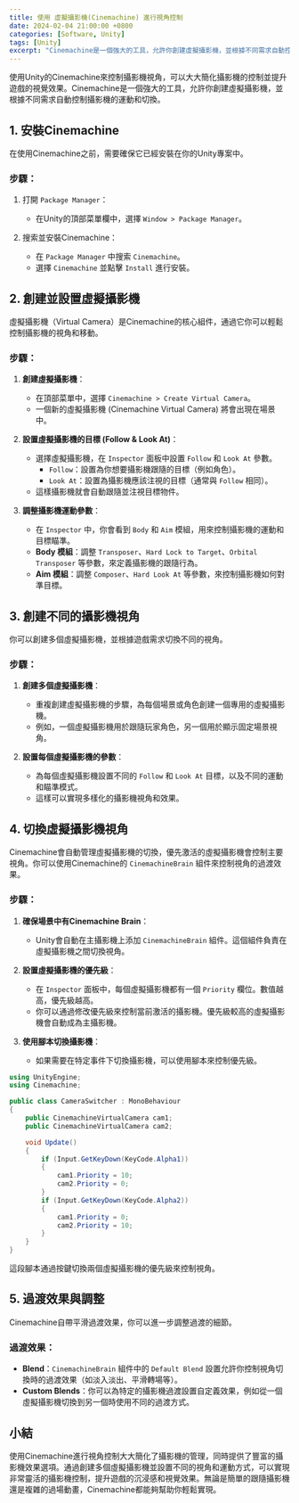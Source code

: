```yaml
---
title: 使用 虛擬攝影機(Cinemachine) 進行視角控制
date: 2024-02-04 21:00:00 +0800
categories: [Software, Unity]
tags: [Unity] 
excerpt: "Cinemachine是一個強大的工具，允許你創建虛擬攝影機，並根據不同需求自動控制攝影機的運動和切換"
---
```


使用Unity的Cinemachine來控制攝影機視角，可以大大簡化攝影機的控制並提升遊戲的視覺效果。Cinemachine是一個強大的工具，允許你創建虛擬攝影機，並根據不同需求自動控制攝影機的運動和切換。

## 1. **安裝Cinemachine**

在使用Cinemachine之前，需要確保它已經安裝在你的Unity專案中。

### **步驟**：
1. 打開 `Package Manager`：
   - 在Unity的頂部菜單欄中，選擇 `Window > Package Manager`。

2. 搜索並安裝Cinemachine：
   - 在 `Package Manager` 中搜索 `Cinemachine`。
   - 選擇 `Cinemachine` 並點擊 `Install` 進行安裝。

## 2. **創建並設置虛擬攝影機**

虛擬攝影機（Virtual Camera）是Cinemachine的核心組件，通過它你可以輕鬆控制攝影機的視角和移動。

### **步驟**：

1. **創建虛擬攝影機**：
   - 在頂部菜單中，選擇 `Cinemachine > Create Virtual Camera`。
   - 一個新的虛擬攝影機 (Cinemachine Virtual Camera) 將會出現在場景中。

2. **設置虛擬攝影機的目標 (Follow & Look At)**：
   - 選擇虛擬攝影機，在 `Inspector` 面板中設置 `Follow` 和 `Look At` 參數。
     - `Follow`：設置為你想要攝影機跟隨的目標（例如角色）。
     - `Look At`：設置為攝影機應該注視的目標（通常與 `Follow` 相同）。
   - 這樣攝影機就會自動跟隨並注視目標物件。

3. **調整攝影機運動參數**：
   - 在 `Inspector` 中，你會看到 `Body` 和 `Aim` 模組，用來控制攝影機的運動和目標瞄準。
   - **Body 模組**：調整 `Transposer`、`Hard Lock to Target`、`Orbital Transposer` 等參數，來定義攝影機的跟隨行為。
   - **Aim 模組**：調整 `Composer`、`Hard Look At` 等參數，來控制攝影機如何對準目標。

## 3. **創建不同的攝影機視角**

你可以創建多個虛擬攝影機，並根據遊戲需求切換不同的視角。

### **步驟**：

1. **創建多個虛擬攝影機**：
   - 重複創建虛擬攝影機的步驟，為每個場景或角色創建一個專用的虛擬攝影機。
   - 例如，一個虛擬攝影機用於跟隨玩家角色，另一個用於顯示固定場景視角。

2. **設置每個虛擬攝影機的參數**：
   - 為每個虛擬攝影機設置不同的 `Follow` 和 `Look At` 目標，以及不同的運動和瞄準模式。
   - 這樣可以實現多樣化的攝影機視角和效果。

## 4. **切換虛擬攝影機視角**

Cinemachine會自動管理虛擬攝影機的切換，優先激活的虛擬攝影機會控制主要視角。你可以使用Cinemachine的 `CinemachineBrain` 組件來控制視角的過渡效果。

### **步驟**：

1. **確保場景中有Cinemachine Brain**：
   - Unity會自動在主攝影機上添加 `CinemachineBrain` 組件。這個組件負責在虛擬攝影機之間切換視角。

2. **設置虛擬攝影機的優先級**：
   - 在 `Inspector` 面板中，每個虛擬攝影機都有一個 `Priority` 欄位。數值越高，優先級越高。
   - 你可以通過修改優先級來控制當前激活的攝影機。優先級較高的虛擬攝影機會自動成為主攝影機。

3. **使用腳本切換攝影機**：
   - 如果需要在特定事件下切換攝影機，可以使用腳本來控制優先級。

```csharp
using UnityEngine;
using Cinemachine;

public class CameraSwitcher : MonoBehaviour
{
    public CinemachineVirtualCamera cam1;
    public CinemachineVirtualCamera cam2;

    void Update()
    {
        if (Input.GetKeyDown(KeyCode.Alpha1))
        {
            cam1.Priority = 10;
            cam2.Priority = 0;
        }
        if (Input.GetKeyDown(KeyCode.Alpha2))
        {
            cam1.Priority = 0;
            cam2.Priority = 10;
        }
    }
}
```

這段腳本通過按鍵切換兩個虛擬攝影機的優先級來控制視角。

## 5. **過渡效果與調整**

Cinemachine自帶平滑過渡效果，你可以進一步調整過渡的細節。

### **過渡效果**：
- **Blend**：`CinemachineBrain` 組件中的 `Default Blend` 設置允許你控制視角切換時的過渡效果（如淡入淡出、平滑轉場等）。
- **Custom Blends**：你可以為特定的攝影機過渡設置自定義效果，例如從一個虛擬攝影機切換到另一個時使用不同的過渡方式。

## 小結

使用Cinemachine進行視角控制大大簡化了攝影機的管理，同時提供了豐富的攝影機效果選項。通過創建多個虛擬攝影機並設置不同的視角和運動方式，可以實現非常靈活的攝影機控制，提升遊戲的沉浸感和視覺效果。無論是簡單的跟隨攝影機還是複雜的過場動畫，Cinemachine都能夠幫助你輕鬆實現。
